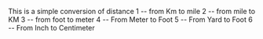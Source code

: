 This is a simple conversion of distance 
1 -- from Km to mile 
2 -- from mile to KM
3 -- from foot to meter
4 -- From Meter to Foot
5 -- From Yard to Foot
6 -- From Inch to Centimeter
